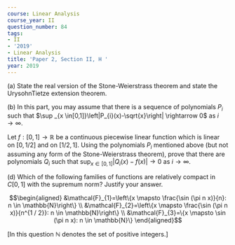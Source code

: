 ```yaml
---
course: Linear Analysis
course_year: II
question_number: 84
tags:
- II
- '2019'
- Linear Analysis
title: 'Paper 2, Section II, H '
year: 2019
---
```




(a) State the real version of the Stone-Weierstrass theorem and state the UrysohnTietze extension theorem.

(b) In this part, you may assume that there is a sequence of polynomials $P_{i}$ such that $\sup _{x \in[0,1]}\left|P_{i}(x)-\sqrt{x}\right| \rightarrow 0$ as $i \rightarrow \infty$.

Let $f:[0,1] \rightarrow \mathbb{R}$ be a continuous piecewise linear function which is linear on $[0,1 / 2]$ and on $[1 / 2,1]$. Using the polynomials $P_{i}$ mentioned above (but not assuming any form of the Stone-Weierstrass theorem), prove that there are polynomials $Q_{i}$ such that $\sup _{x \in[0,1]}\left|Q_{i}(x)-f(x)\right| \rightarrow 0$ as $i \rightarrow \infty$.

(d) Which of the following families of functions are relatively compact in $C[0,1]$ with the supremum norm? Justify your answer.

$$\begin{aligned}
&\mathcal{F}_{1}=\left\{x \mapsto \frac{\sin (\pi n x)}{n}: n \in \mathbb{N}\right\} \\
&\mathcal{F}_{2}=\left\{x \mapsto \frac{\sin (\pi n x)}{n^{1 / 2}}: n \in \mathbb{N}\right\} \\
&\mathcal{F}_{3}=\{x \mapsto \sin (\pi n x): n \in \mathbb{N}\}
\end{aligned}$$

[In this question $\mathbb{N}$ denotes the set of positive integers.]